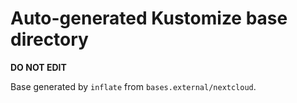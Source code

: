 # Auto-generated Kustomize base directory
**DO NOT EDIT**

Base generated by `inflate` from `bases.external/nextcloud`.
